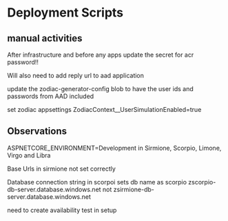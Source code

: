 # Deployment Scripts

## manual activities
After infrastructure and before any apps update the secret for acr password!!

Will also need to add reply url to aad application

update the zodiac-generator-config blob to have the user ids and passwords from AAD included

set zodiac appsettings ZodiacContext__UserSimulationEnabled=true

## Observations

 ASPNETCORE_ENVIRONMENT=Development in Sirmione, Scorpio, Limone, Virgo and Libra
 
 Base Urls in sirmione not set correctly

 Database connection string in scorpoi sets db name as scorpio zscorpio-db-server.database.windows.net not zsirmione-db-server.database.windows.net
 
 need to create availability test in setup


